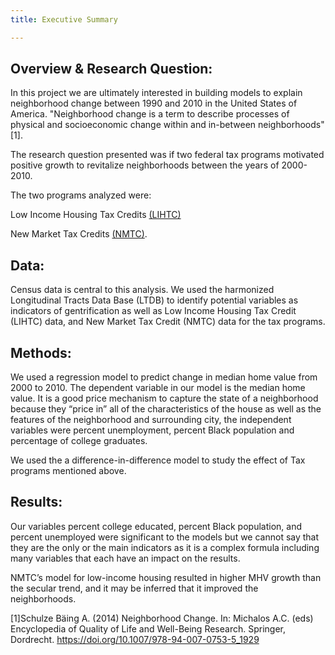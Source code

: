 ```yaml
---
title: Executive Summary

---
```




## Overview & Research Question:

In this project we are ultimately interested in building models to explain neighborhood change between 1990 and 2010 in the United States of America.
"Neighborhood change is a term to describe processes of physical and socioeconomic change within and in-between neighborhoods" [1].

The research question presented was if two federal tax programs motivated positive growth to revitalize neighborhoods between the years of 2000-2010. 

The two programs analyzed were:

Low Income Housing Tax Credits [(LIHTC)](https://www.taxpolicycenter.org/briefing-book/what-low-income-housing-tax-credit-and-how-does-it-work)

New Market Tax Credits  [(NMTC)](https://www.novoco.com/resource-centers/new-markets-tax-credits/nmtc-basics/new-markets-tax-credit-program-summary).

## Data:

Census data is central to this analysis. We used the harmonized Longitudinal Tracts Data Base (LTDB) to identify potential variables as indicators of 
gentrification as well as Low Income Housing Tax Credit (LIHTC) data, and New Market Tax Credit (NMTC) data for the tax programs.

## Methods:

We used a regression model to predict change in median home value from 2000 to 2010. The dependent variable in our model is the median home value. It is a good price mechanism to capture the state of a neighborhood because they “price in” all of the characteristics of the house as well as the features of the neighborhood and surrounding city, the independent variables were percent unemployment, percent Black population and percentage of college graduates.

We used the a difference-in-difference model to study the effect of Tax programs mentioned above.

## Results:

Our variables percent college educated, percent Black population, and percent unemployed were significant to the models but we cannot say that they are the only or the main indicators as it is a complex formula including many variables that each have an impact on the results.

NMTC’s model for low-income housing resulted in higher MHV growth than the secular trend, and it may be inferred that it improved the neighborhoods.


[1]Schulze Bäing A. (2014) Neighborhood Change. In: Michalos A.C. (eds) Encyclopedia of Quality of Life and Well-Being Research. Springer, Dordrecht. https://doi.org/10.1007/978-94-007-0753-5_1929
